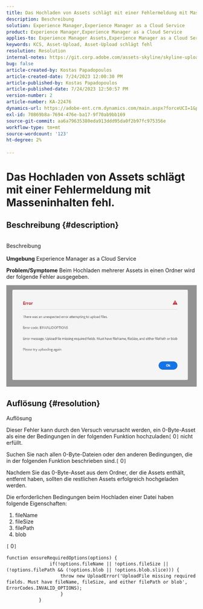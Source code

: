 ```yaml
---
title: Das Hochladen von Assets schlägt mit einer Fehlermeldung mit Masseninhalten fehl.
description: Beschreibung
solution: Experience Manager,Experience Manager as a Cloud Service
product: Experience Manager,Experience Manager as a Cloud Service
applies-to: Experience Manager Assets,Experience Manager as a Cloud Service
keywords: KCS, Asset-Upload, Asset-Upload schlägt fehl
resolution: Resolution
internal-notes: https://git.corp.adobe.com/assets-skyline/skyline-upload/blob/6d124d4083060e139b2e2d6ac99b33087bc85a53/src/upload-file.js#L32
bug: false
article-created-by: Kostas Papadopoulos
article-created-date: 7/24/2023 12:00:30 PM
article-published-by: Kostas Papadopoulos
article-published-date: 7/24/2023 12:50:57 PM
version-number: 2
article-number: KA-22476
dynamics-url: https://adobe-ent.crm.dynamics.com/main.aspx?forceUCI=1&pagetype=entityrecord&etn=knowledgearticle&id=42946eae-192a-ee11-bdf4-6045bd006b4b
exl-id: 70869b8a-7694-476e-ba17-9f70ab9bb169
source-git-commit: aa6a79635380eda913ddd95da0f2b97fc975356e
workflow-type: tm+mt
source-wordcount: '123'
ht-degree: 2%

---
```


# Das Hochladen von Assets schlägt mit einer Fehlermeldung mit Masseninhalten fehl.

## Beschreibung {#description}

<br>Beschreibung<br><br>
<b>Umgebung</b>
Experience Manager as a Cloud Service

<b>Problem/Symptome</b>
Beim Hochladen mehrerer Assets in einen Ordner wird der folgende Fehler ausgegeben.

![](assets/___44946eae-192a-ee11-bdf4-6045bd006b4b___.jpeg)


## Auflösung {#resolution}

Auflösung<br>


Dieser Fehler kann durch den Versuch verursacht werden, ein 0-Byte-Asset als eine der Bedingungen in der folgenden Funktion hochzuladen`[` 0`]`  nicht erfüllt.

Suchen Sie nach allen 0-Byte-Dateien oder den anderen Bedingungen, die in der folgenden Funktion beschrieben sind.`[` 0`]`

Nachdem Sie das 0-Byte-Asset aus dem Ordner, der die Assets enthält, entfernt haben, sollten die restlichen Assets erfolgreich hochgeladen werden.

Die erforderlichen Bedingungen beim Hochladen einer Datei haben folgende Eigenschaften:

1. fileName
2. fileSize
3. filePath
4. blob


`[` 0`]`


```none
function ensureRequiredOptions(options) {
                if(!options.fileName || !options.fileSize || (!options.filePath && (!options.blob || !options.blob.slice))) {
                    throw new UploadError('UploadFile missing required fields. Must have fileName, fileSize, and either filePath or blob', ErrorCodes.INVALID_OPTIONS);
                    }
            }
```
